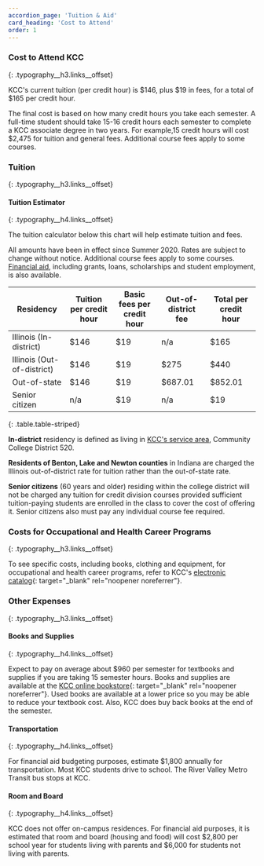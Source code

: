 ```yaml
---
accordion_page: 'Tuition & Aid'
card_heading: 'Cost to Attend'
order: 1
---
```


### Cost to Attend KCC
{: .typography__h3.links__offset}

KCC's current tuition (per credit hour) is $146, plus $19 in fees, for a total of $165 per credit hour.

The final cost is based on how many credit hours you take each semester. A full-time student should take 15-16 credit hours each semester to complete a KCC associate degree in two years. For example,15 credit hours will cost $2,475 for tuition and general fees. Additional course fees apply to some courses.

### Tuition
{: .typography__h3.links__offset}

#### Tuition Estimator
{: .typography__h4.links__offset}

The tuition calculator below this chart will help estimate tuition and fees.

All amounts have been in effect since Summer 2020. Rates are subject to change without notice. Additional course fees apply to some courses. [Financial aid](./financial-aid/), including grants, loans, scholarships and student employment, is also available.

| Residency | Tuition per credit hour | Basic fees per credit hour | Out-of-district fee | Total per credit hour |
| --- | --- | --- | --- | --- |
| Illinois (In-district) | $146 | $19 | n/a | $165 |
| Illinois (Out-of-district) | $146 | $19 | $275 | $440 |
| Out-of-state | $146 | $19 | $687.01 | $852.01 |
| Senior citizen | n/a | $19 | n/a | $19 |
{: .table.table-striped}

**In-district** residency is defined as living in [KCC's service area](../about/#service-area), Community College District 520.

**Residents of Benton, Lake and Newton counties** in Indiana are charged the Illinois out-of-district rate for tuition rather than the out-of-state rate.

**Senior citizens** (60 years and older) residing within the college district will not be charged any tuition for credit division courses provided sufficient tuition-paying students are enrolled in the class to cover the cost of offering it. Senior citizens also must pay any individual course fee required.

<div class="card p-1 mb-3"><script type="text/javascript" src="https://form.jotform.com/jsform/201115733387149"></script></div>

### Costs for Occupational and Health Career Programs
{: .typography__h3.links__offset}

To see specific costs, including books, clothing and equipment, for occupational and health career programs, refer to KCC's [electronic catalog](https://kcc.smartcatalogiq.com/current/Academic-Catalog/Programs-of-Study-by-Area/General-information-and-electives/Info-on-Occupational-Programs){: target="_blank" rel="noopener noreferrer"}.

### Other Expenses
{: .typography__h3.links__offset}

#### Books and Supplies
{: .typography__h4.links__offset}

Expect to pay on average about $960 per semester for textbooks and supplies if you are taking 15 semester hours. Books and supplies are available at the [KCC online bookstore](http://books.kcc.edu/){: target="_blank" rel="noopener noreferrer"}. Used books are available at a lower price so you may be able to reduce your textbook cost. Also, KCC does buy back books at the end of the semester.

#### Transportation
{: .typography__h4.links__offset}

For financial aid budgeting purposes, estimate $1,800 annually for transportation. Most KCC students drive to school. The River Valley Metro Transit bus stops at KCC.

#### Room and Board
{: .typography__h4.links__offset}

KCC does not offer on-campus residences. For financial aid purposes, it is estimated that room and board (housing and food) will cost $2,800 per school year for students living with parents and $6,000 for students not living with parents.​
